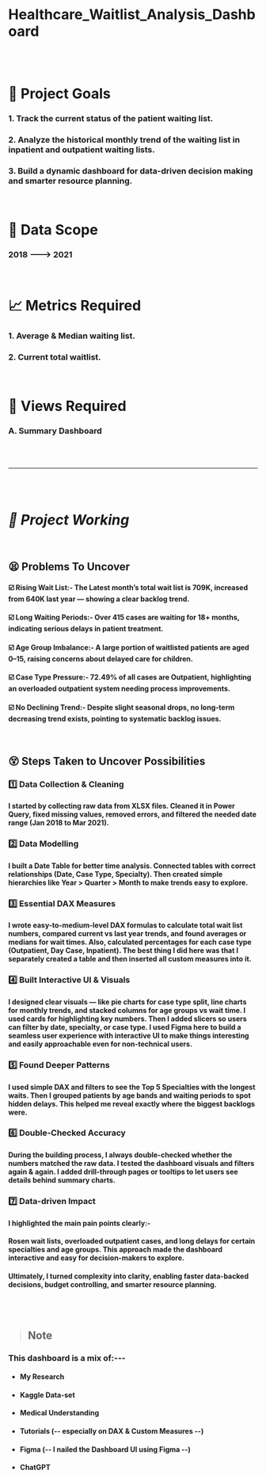 # Healthcare_Waitlist_Analysis_Dashboard

<br>
<br>

# **🎯 Project Goals**

### 1. Track the current status of the patient waiting list.
### 2. Analyze the historical monthly trend of the waiting list in inpatient and outpatient waiting lists.
### 3. Build a dynamic dashboard for data-driven decision making and smarter resource planning.

<br>

# **🧾 Data Scope**
### 2018 ---> 2021

<br>

# **📈 Metrics Required**
### 1. Average & Median waiting list.
### 2. Current total waitlist.

<br>

# **📌 Views Required**
### A. Summary Dashboard

<br>
<br>

------------------------------------

<br>
<br>

# ***🚀 Project Working***

<br>

## 😫 Problems To Uncover
#### **☑️ Rising Wait List:-** The Latest month’s total wait list is 709K, increased from 640K last year — showing a clear backlog trend.
#### **☑️ Long Waiting Periods:-** Over 415 cases are waiting for 18+ months, indicating serious delays in patient treatment.
#### **☑️ Age Group Imbalance:-** A large portion of waitlisted patients are aged 0–15, raising concerns about delayed care for children.
#### **☑️ Case Type Pressure:-** 72.49% of all cases are Outpatient, highlighting an overloaded outpatient system needing process improvements.
#### **☑️ No Declining Trend:-** Despite slight seasonal drops, no long-term decreasing trend exists, pointing to systematic backlog issues.

<br>

## 😵 Steps Taken to Uncover Possibilities

### 1️⃣ Data Collection & Cleaning
#### I started by collecting raw data from XLSX files. Cleaned it in Power Query, fixed missing values, removed errors, and filtered the needed date range (Jan 2018 to Mar 2021).

### 2️⃣ Data Modelling
#### I built a Date Table for better time analysis. Connected tables with correct relationships (Date, Case Type, Specialty). Then created simple hierarchies like Year > Quarter > Month to make trends easy to explore.

### 3️⃣ Essential DAX Measures
#### I wrote easy-to-medium-level DAX formulas to calculate total wait list numbers, compared current vs last year trends, and found averages or medians for wait times. Also, calculated percentages for each case type (Outpatient, Day Case, Inpatient). The best thing I did here was that I separately created a table and then inserted all custom measures into it.

### 4️⃣ Built Interactive UI & Visuals
#### I designed clear visuals — like pie charts for case type split, line charts for monthly trends, and stacked columns for age groups vs wait time. I used cards for highlighting key numbers. Then I added slicers so users can filter by date, specialty, or case type. I used Figma here to build a seamless user experience with interactive UI to make things interesting and easily approachable even for non-technical users.

### 5️⃣ Found Deeper Patterns
#### I used simple DAX and filters to see the Top 5 Specialties with the longest waits. Then I grouped patients by age bands and waiting periods to spot hidden delays. This helped me reveal exactly where the biggest backlogs were.

### 6️⃣ Double-Checked Accuracy
#### During the building process, I always double-checked whether the numbers matched the raw data. I tested the dashboard visuals and filters again & again. I added drill-through pages or tooltips to let users see details behind summary charts.

### 7️⃣ Data-driven Impact
#### I highlighted the main pain points clearly:- 
#### Rosen wait lists, overloaded outpatient cases, and long delays for certain specialties and age groups. This approach made the dashboard interactive and easy for decision-makers to explore.
#### Ultimately, I	turned complexity into clarity, enabling faster data-backed decisions, budget controlling, and smarter resource planning.









<br>
<br>

> ## Note
### This dashboard is a mix of:---
- #### My Research
- #### Kaggle Data-set
- #### Medical Understanding
- #### Tutorials (-- especially on DAX & Custom Measures --)
- #### Figma (-- I nailed the Dashboard UI using Figma --)
- #### ChatGPT

